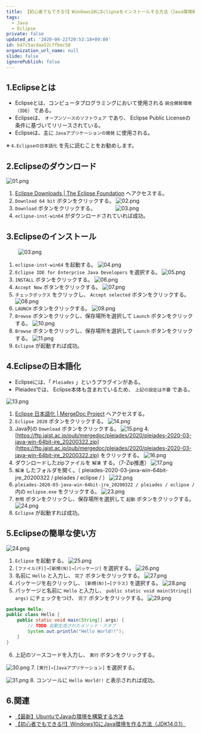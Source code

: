 ```yaml
---
title: 【初心者でもできる‼】Windows10にEclipseをインストールする方法（Java環境構築）
tags:
  - Java
  - Eclipse
private: false
updated_at: '2020-04-22T20:53:18+09:00'
id: b47c5acdaa52cffbec58
organization_url_name: null
slide: false
ignorePublish: false
---
```

## 1.Eclipseとは
- Eclipseとは、コンピュータプログラミングにおいて使用される `統合開発環境（IDE）` である。
- Eclipseは、 `オープンソースのソフトウェア` であり、 Eclipse Public Licenseの条件に基づいてリリースされている。
- Eclipseは、主に `Javaアプリケーションの開発` に使用される。

※ `4.Eclipseの日本語化` を先に読むことをお勧めします。

## 2.Eclipseのダウンロード
![01.png](https://qiita-image-store.s3.ap-northeast-1.amazonaws.com/0/449867/15c5abe5-1aa2-ac65-42e3-c8baf83b74ee.png)
1. [Eclipse Downloads | The Eclipse Foundation](https://www.eclipse.org/downloads/) へアクセスする。
2. `Download 64 bit` ボタンをクリックする。
![02.png](https://qiita-image-store.s3.ap-northeast-1.amazonaws.com/0/449867/865cf207-0234-cfab-2700-caa525c86dea.png)
3. `Download` ボタンをクリックする。　　　　
![03.png](https://qiita-image-store.s3.ap-northeast-1.amazonaws.com/0/449867/18118f51-8aaf-bb5c-b665-cf9883286285.png)
4. `eclipse-inst-win64` がダウンロードされていれば成功。

## 3.Eclipseのインストール
　　
![03.png](https://qiita-image-store.s3.ap-northeast-1.amazonaws.com/0/449867/18118f51-8aaf-bb5c-b665-cf9883286285.png)
1. `eclipse-inst-win64` を起動する。
![04.png](https://qiita-image-store.s3.ap-northeast-1.amazonaws.com/0/449867/4e8eadeb-7c14-6f3f-e5cc-5d092f70a6a3.png)
2. `Eclipse IDE for Enterprise Java Developers` を選択する。
![05.png](https://qiita-image-store.s3.ap-northeast-1.amazonaws.com/0/449867/d8fee659-ee09-0a23-209b-fc11b7d0d7fa.png)
3. `INSTALL` ボタンをクリックする。
![06.png](https://qiita-image-store.s3.ap-northeast-1.amazonaws.com/0/449867/838c7d37-848d-7f91-7289-ac3d09521753.png)
4. `Accept Now` ボタンをクリックする。
![07.png](https://qiita-image-store.s3.ap-northeast-1.amazonaws.com/0/449867/1e8b0229-793f-7d2a-a36e-77449c85fe7c.png)
5. `チェックボックス` をクリックし、 `Accept selected` ボタンをクリックする。
![08.png](https://qiita-image-store.s3.ap-northeast-1.amazonaws.com/0/449867/9e361e1d-243d-f8f1-d15e-581cf47234e4.png)
6. `LAUNCH` ボタンをクリックする。
![09.png](https://qiita-image-store.s3.ap-northeast-1.amazonaws.com/0/449867/292fbc69-6e2c-5d36-b622-a4b022d0145f.png)
7. `Browse` ボタンをクリックし、保存場所を選択して `Launch` ボタンをクリックする。
![10.png](https://qiita-image-store.s3.ap-northeast-1.amazonaws.com/0/449867/b908d049-9033-3a9e-e082-5f1149692ee6.png)
8. `Browse` ボタンをクリックし、保存場所を選択して `Launch` ボタンをクリックする。
![11.png](https://qiita-image-store.s3.ap-northeast-1.amazonaws.com/0/449867/c071a8ae-addd-9884-8644-a51091ad795a.png)
9. `Eclipse` が起動すれば成功。

## 4.Eclipseの日本語化
- Eclipseには、「 `Pleiades` 」というプラグインがある。
- Pleiadesでは、 Eclipse本体も含まれているため、 `上記の設定は不要` である。

![13.png](https://qiita-image-store.s3.ap-northeast-1.amazonaws.com/0/449867/db537e80-b73f-47f6-6689-4e3b33ee0319.png)
1. [Eclipse 日本語化 | MergeDoc Project](https://mergedoc.osdn.jp/) へアクセスする。
2. `Eclipse 2020` ボタンをクリックする。
![14.png](https://qiita-image-store.s3.ap-northeast-1.amazonaws.com/0/449867/b6fc378d-2496-e6b8-8e33-c06acf517763.png)
3. Java列の `Download` ボタンをクリックする。
![15.png](https://qiita-image-store.s3.ap-northeast-1.amazonaws.com/0/449867/04a9a731-7f87-d0fd-aa1f-1127c6817d3f.png)
4.[https://ftp.jaist.ac.jp/pub/mergedoc/pleiades/2020/pleiades-2020-03-java-win-64bit-jre_20200322.zip](https://ftp.jaist.ac.jp/pub/mergedoc/pleiades/2020/pleiades-2020-03-java-win-64bit-jre_20200322.zip) をクリックする。
![16.png](https://qiita-image-store.s3.ap-northeast-1.amazonaws.com/0/449867/1244d7cc-09c3-e30d-4020-952226e2fc9c.png)
5. ダウンロードしたzipファイルを `解凍` する。（7-Zip推進）
![17.png](https://qiita-image-store.s3.ap-northeast-1.amazonaws.com/0/449867/7c5d1f35-2b88-5f93-076c-78fcaa6d8390.png)
6.  `解凍` したフォルダを開く。（ pleiades-2020-03-java-win-64bit-jre_20200322 / pleiades / eclipse / ）
![22.png](https://qiita-image-store.s3.ap-northeast-1.amazonaws.com/0/449867/9373d372-ea7c-9398-9b67-977198608840.png)
7. `pleiades-2020-03-java-win-64bit-jre_20200322 / pleiades / eclipse /` 内の `eclipse.exe` をクリックする。
![23.png](https://qiita-image-store.s3.ap-northeast-1.amazonaws.com/0/449867/13e7309c-1fe3-2d3a-fd2b-b08b38c88a06.png)
8. `参照` ボタンをクリックし、保存場所を選択して `起動` ボタンをクリックする。
![24.png](https://qiita-image-store.s3.ap-northeast-1.amazonaws.com/0/449867/7f484987-3f31-526b-5015-38cc911f3e5d.png)
9. `Eclipse` が起動すれば成功。


## 5.Eclipseの簡単な使い方

![24.png](https://qiita-image-store.s3.ap-northeast-1.amazonaws.com/0/449867/e0077f2c-c49a-77e5-f88d-055ca8e71b9e.png)
1. `Eclipse` を起動する。
![25.png](https://qiita-image-store.s3.ap-northeast-1.amazonaws.com/0/449867/134d8560-7c8e-9bc7-0c51-97913fce85b6.png)
2. `[ファイル(F)]→[新規(N)]→[パッケージ]` を選択する。
![26.png](https://qiita-image-store.s3.ap-northeast-1.amazonaws.com/0/449867/013ee30f-fa44-f2b6-399e-ffb2f1255830.png)
3. 名前に `Hello` と入力し、 `完了` ボタンをクリックする。
![27.png](https://qiita-image-store.s3.ap-northeast-1.amazonaws.com/0/449867/23bb801b-77c0-b04c-facc-3414f75b3584.png)
4. パッケージを右クリックし、 `[新規(N)]→[クラス]` を選択する。
![28.png](https://qiita-image-store.s3.ap-northeast-1.amazonaws.com/0/449867/8895b5a4-a0b2-2ce1-973b-9693a7c5685c.png)
5. パッケージと名前に `Hello` と入力し、 `public static void main(String[] args)` にチェックをつけ、 `完了` ボタンをクリックする。
![29.png](https://qiita-image-store.s3.ap-northeast-1.amazonaws.com/0/449867/5866219f-692e-f098-1146-41f65df7eab2.png)

```java:Hello.java
package Hello;
public class Hello {
	public static void main(String[] args) {
		// TODO 自動生成されたメソッド・スタブ
		System.out.println("Hello World!!");
	}
}

```
6. 上記のソースコードを入力し、 `実行` ボタンをクリックする。

![30.png](https://qiita-image-store.s3.ap-northeast-1.amazonaws.com/0/449867/fff73f32-f256-80a1-19b8-9a71ae266a95.png)
7. `[実行]→[Javaアプリケーション]` を選択する。

![31.png](https://qiita-image-store.s3.ap-northeast-1.amazonaws.com/0/449867/ba31f1ab-a1c1-9e4e-ab6c-8af4a9a97af8.png)
8. コンソールに `Hello World!!` と表示されれば成功。

## 6.関連
- [【最新】UbuntuでJavaの環境を構築する方法](https://qiita.com/ryome/items/37c53e9638a9c6ea146a)
- [【初心者でもできる‼】Windows10にJava環境を作る方法（JDK14.0.1）](https://qiita.com/ryome/items/30135570954e36196821)

